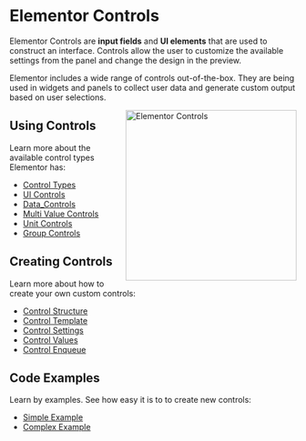 # Elementor Controls

<Badge type="tip" vertical="top" text="Elementor Core" /> <Badge type="warning" vertical="top" text="Advanced" />

Elementor Controls are **input fields** and **UI elements** that are used to construct an interface. Controls allow the user to customize the available settings from the panel and change the design in the preview.

Elementor includes a wide range of controls out-of-the-box. They are being used in widgets and panels to collect user data and generate custom output based on user selections.

<img src="/assets/img/elementor-controls.png" alt="Elementor Controls" style="float: right; width: 300px;">

## Using Controls

Learn more about the available control types Elementor has:

* [Control Types](./control-types)
* [UI Controls](./ui-controls)
* [Data_Controls](./data-controls)
* [Multi Value Controls](./multi-value-controls)
* [Unit Controls](./unit-controls)
* [Group Controls](./group-controls)

## Creating Controls

Learn more about how to create your own custom controls:

* [Control Structure](./control-structure)
* [Control Template](./control-template)
* [Control Settings](./control-settings)
* [Control Values](./control-values)
* [Control Enqueue](./control-enqueue)

## Code Examples

Learn by examples. See how easy it is to to create new controls:

* [Simple Example](./simple-example)
* [Complex Example](./complex-example)

